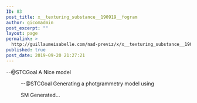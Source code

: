 ```yaml
---
ID: 83
post_title: x__texturing_substance__190919__fogram
author: gicomadmin
post_excerpt: ""
layout: page
permalink: >
  http://guillaumeisabelle.com/nad-previz/x/x__texturing_substance__190919__fogram/
published: true
post_date: 2019-09-20 21:27:21
---
```

<!-- wp:paragraph -->
<p>--@STCGoal A Nice model </p>
<!-- /wp:paragraph -->

<!-- wp:image {"id":84} -->
<figure class="wp-block-image"><img src="http://guillaumeisabelle.com/nad-previz/wp-content/uploads/sites/19/2019/09/image-21-1024x679.png" alt="" class="wp-image-84"/><figcaption> --@STCGoal Generating a photgrammetry model using </figcaption></figure>
<!-- /wp:image -->

<!-- wp:image {"id":86} -->
<figure class="wp-block-image"><img src="http://guillaumeisabelle.com/nad-previz/wp-content/uploads/sites/19/2019/09/image-22-1024x620.png" alt="" class="wp-image-86"/><figcaption>SM Generated...</figcaption></figure>
<!-- /wp:image -->